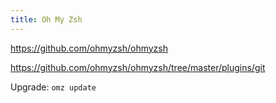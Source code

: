 ```yaml
---
title: Oh My Zsh
---
```


https://github.com/ohmyzsh/ohmyzsh

https://github.com/ohmyzsh/ohmyzsh/tree/master/plugins/git

Upgrade: `omz update`
